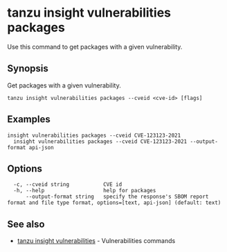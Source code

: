 # tanzu insight vulnerabilities packages

Use this command to get packages with a given vulnerability.

## <a id='synopsis'></a>Synopsis

Get packages with a given vulnerability.

```console
tanzu insight vulnerabilities packages --cveid <cve-id> [flags]
```

## <a id='examples'></a>Examples

```console
insight vulnerabilities packages --cveid CVE-123123-2021
  insight vulnerabilities packages --cveid CVE-123123-2021 --output-format api-json
```

## <a id='options'></a>Options

```console
  -c, --cveid string           CVE id
  -h, --help                   help for packages
      --output-format string   specify the response's SBOM report format and file type format, options=[text, api-json] (default: text)
```

## <a id='see-also'></a>See also

* [tanzu insight vulnerabilities](tanzu_insight_vulnerabilities.hbs.md)	 - Vulnerabilities commands
